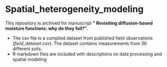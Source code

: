 # Spatial_heterogeneity_modeling

This repository is archived for manuscript **" Revisiting diffusion-based moisture functions: why do they fail?".** 
* The csv file is a compiled dataset from published field observations (*field_dataset.csv*). The dataset contains measurements from 36 different soils. 
* R markdown files are included with descriptions on data processing and spatial modeling

